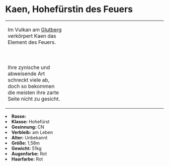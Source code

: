 # Kaen, Hohefürstin des Feuers

<primary-label ref="npc"/>

<secondary-label ref="faergria"/>

<secondary-label ref="1"/>

<table>
<tr><td>
<p>
Im Vulkan am <a href="Smouldering-Alps-of-Nifl.md" anchor="glutberg">Glutberg</a> verkörpert Kaen das Element des
Feuers.
<br></br><br></br>
Ihre zynische und abweisende Art schreckt viele ab, doch so bekommen die meisten ihre zarte Seite nicht zu gesicht.
</p>

</td><td width="300">
<!-- Edit here -->
<img src="kaen.png" alt="" />
</td></tr>
</table>

<procedure title="Allgemeine Informationen">
<list columns="2">
<li><b>Rasse:</b> <a href="Folks.md" anchor="menschen"></a></li>
<li><b>Klasse:</b> Hohefürst</li>
<li><b>Gesinnung:</b> CN</li>
<li><b>Verbleib:</b> am Leben</li>
</list>
</procedure>

<procedure title="Aussehen">
<list columns="3">
<li><b>Alter:</b> Unbekannt</li>
<li><b>Größe:</b> 1,58m</li>
<li><b>Gewicht:</b> 51kg</li>
<li><b>Augenfarbe:</b> Rot</li>
<li><b>Haarfarbe:</b> Rot</li>
<!-- <li><b>Maße:</b> 84/70-60-85</li> -->
</list>
</procedure>

<procedure title="Beziehungen">
<list columns="2">
<!-- <li><b><a href="Invidianoir.md">Invidianoir</a>:</b> Kleine Schwester</li> -->
</list>
</procedure>

<!--
## Notizen

- **Ziele:**
- **Geheimnisse:**
-->